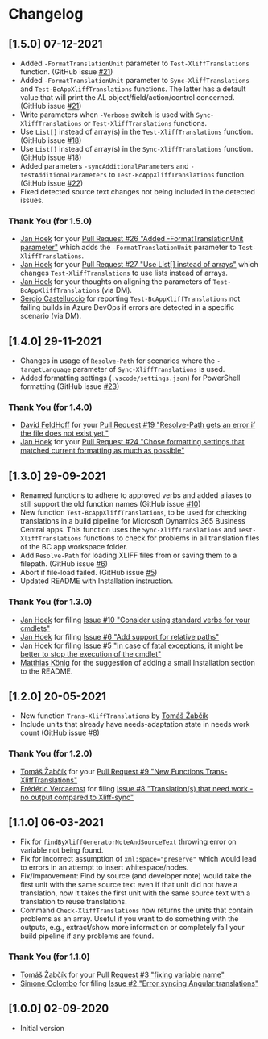 # Changelog

## [1.5.0] 07-12-2021

* Added `-FormatTranslationUnit` parameter to `Test-XliffTranslations` function. (GitHub issue [#21](https://github.com/rvanbekkum/ps-xliff-sync/issues/21))
* Added `-FormatTranslationUnit` parameter to `Sync-XliffTranslations` and `Test-BcAppXliffTranslations` functions. The latter has a default value that will print the AL object/field/action/control concerned. (GitHub issue [#21](https://github.com/rvanbekkum/ps-xliff-sync/issues/21))
* Write parameters when `-Verbose` switch is used with `Sync-XliffTranslations` or `Test-XliffTranslations` functions.
* Use `List[]` instead of array(s) in the `Test-XliffTranslations` function. (GitHub issue [#18](https://github.com/rvanbekkum/ps-xliff-sync/issues/18))
* Use `List[]` instead of array(s) in the `Sync-XliffTranslations` function. (GitHub issue [#18](https://github.com/rvanbekkum/ps-xliff-sync/issues/18))
* Added parameters `-syncAdditionalParameters` and `-testAdditionalParameters` to `Test-BcAppXliffTranslations` function. (GitHub issue [#22](https://github.com/rvanbekkum/ps-xliff-sync/issues/22))
* Fixed detected source text changes not being included in the detected issues.

### Thank You (for 1.5.0)

* [Jan Hoek](https://github.com/jhoek) for your [Pull Request #26 "Added -FormatTranslationUnit parameter"](https://github.com/rvanbekkum/ps-xliff-sync/pull/26) which adds the `-FormatTranslationUnit` parameter to `Test-XliffTranslations`.
* [Jan Hoek](https://github.com/jhoek) for your [Pull Request #27 "Use List[] instead of arrays"](https://github.com/rvanbekkum/ps-xliff-sync/pull/27) which changes `Test-XliffTranslations` to use lists instead of arrays.
* [Jan Hoek](https://github.com/jhoek) for your thoughts on aligning the parameters of `Test-BcAppXliffTranslations` (via DM).
* [Sergio Castelluccio](https://github.com/eclipses) for reporting `Test-BcAppXliffTranslations` not failing builds in Azure DevOps if errors are detected in a specific scenario (via DM).

## [1.4.0] 29-11-2021

* Changes in usage of `Resolve-Path` for scenarios where the `-targetLanguage` parameter of `Sync-XliffTranslations` is used.
* Added formatting settings (`.vscode/settings.json`) for PowerShell formatting (GitHub issue [#23](https://github.com/rvanbekkum/ps-xliff-sync/issues/23))

### Thank You (for 1.4.0)

* [David FeldHoff](https://github.com/DavidFeldhoff) for your [Pull Request #19 "Resolve-Path gets an error if the file does not exist yet."](https://github.com/rvanbekkum/ps-xliff-sync/pull/19)
* [Jan Hoek](https://github.com/jhoek) for your [Pull Request #24 "Chose formatting settings that matched current formatting as much as possible"](https://github.com/rvanbekkum/ps-xliff-sync/pull/19)

## [1.3.0] 29-09-2021

* Renamed functions to adhere to approved verbs and added aliases to still support the old function names (GitHub issue [#10](https://github.com/rvanbekkum/ps-xliff-sync/issues/10))
* New function `Test-BcAppXliffTranslations`, to be used for checking translations in a build pipeline for Microsoft Dynamics 365 Business Central apps. This function uses the `Sync-XliffTranslations` and `Test-XliffTranslations` functions to check for problems in all translation files of the BC app workspace folder.
* Add `Resolve-Path` for loading XLIFF files from or saving them to a filepath. (GitHub issue [#6](https://github.com/rvanbekkum/ps-xliff-sync/issues/6))
* Abort if file-load failed. (GitHub issue [#5](https://github.com/rvanbekkum/ps-xliff-sync/issues/5))
* Updated README with Installation instruction.

### Thank You (for 1.3.0)

* [Jan Hoek](https://github.com/jhoek) for filing [Issue #10 "Consider using standard verbs for your cmdlets"](https://github.com/rvanbekkum/ps-xliff-sync/issues/10)
* [Jan Hoek](https://github.com/jhoek) for filing [Issue #6 "Add support for relative paths"](https://github.com/rvanbekkum/ps-xliff-sync/issues/6)
* [Jan Hoek](https://github.com/jhoek) for filing [Issue #5 "In case of fatal exceptions, it might be better to stop the execution of the cmdlet"](https://github.com/rvanbekkum/ps-xliff-sync/issues/5)
* [Matthias König](https://github.com/aptMattKoe) for the suggestion of adding a small Installation section to the README.

## [1.2.0] 20-05-2021

* New function `Trans-XliffTranslations` by [Tomáš Žabčík](https://github.com/zabcik)
* Include units that already have needs-adaptation state in needs work count (GitHub issue [#8](https://github.com/rvanbekkum/ps-xliff-sync/issues/8))

### Thank You (for 1.2.0)

* [Tomáš Žabčík](https://github.com/zabcik) for your [Pull Request #9 "New Functions Trans-XliffTranslations"](https://github.com/rvanbekkum/ps-xliff-sync/pull/9)
* [Frédéric Vercaemst](https://github.com/fvet) for filing [Issue #8 "Translation(s) that need work - no output compared to Xliff-sync"](https://github.com/rvanbekkum/ps-xliff-sync/issues/8)

## [1.1.0] 06-03-2021

* Fix for `findByXliffGeneratorNoteAndSourceText` throwing error on variable not being found.
* Fix for incorrect assumption of `xml:space="preserve"` which would lead to errors in an attempt to insert whitespace/nodes.
* Fix/Improvement: Find by source (and developer note) would take the first unit with the same source text even if that unit did not have a translation, now it takes the first unit with the same source text with a translation to reuse translations.
* Command `Check-XliffTranslations` now returns the units that contain problems as an array. Useful if you want to do something with the outputs, e.g., extract/show more information or completely fail your build pipeline if any problems are found.

### Thank You (for 1.1.0)

* [Tomáš Žabčík](https://github.com/zabcik) for your [Pull Request #3 "fixing variable name"](https://github.com/rvanbekkum/ps-xliff-sync/pull/3)
* [Simone Colombo](https://github.com/simooo985) for filing [Issue #2 "Error syncing Angular translations"](https://github.com/rvanbekkum/ps-xliff-sync/issues/2)

## [1.0.0] 02-09-2020

* Initial version
